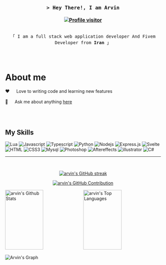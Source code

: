 <!-- Intro  -->
  <h3 align="center">
    <samp>
          &gt; Hey There!, I am
                  <b>Arvin</b>
      </samp>
  <br />
      <br />
 <a href="https://komarev.com/ghpvc/?username=Arvin-kh" >
    <img src="https://komarev.com/ghpvc/?username=Arvin-kh&label=Visitors&color=0e75b6&style=flat" alt="Profile visitor" />
  </a>
    
  </h3>
  
  
  <p align="center"> 
    <samp>
      <br>
      「 I am a full stack web application developer And Fivem Developer from <b>Iran</b> 」
      <br>
      <br>
    </samp>
  </p>
  <br />
  
  <!-- About Section -->
   # About me
   
  <p>
    
   ❤️ &emsp; Love to writing code and learning new features<br/><br/>
   💬 &emsp; Ask me about anything [here](https://github.com/Arvin-kh/Arvin-kh/issues)
  
  </p>
  <br/>
  <br/>
  
  ## My Skills

  ![Lua](https://img.shields.io/badge/Lua-000080?style=for-the-badge&logo=lua&logoColor=0800FF&labelColor=0F0F0F)
  ![Javascript](https://img.shields.io/badge/Javascript-F0DB4F?style=for-the-badge&labelColor=black&logo=javascript&logoColor=F0DB4F)
  ![Typescript](https://img.shields.io/badge/Typescript-007acc?style=for-the-badge&labelColor=black&logo=typescript&logoColor=007acc)
  ![Python](https://img.shields.io/badge/python-3776AB?style=for-the-badge&logo=python&labelColor=0F0F0F)
  ![Nodejs](https://img.shields.io/badge/Nodejs-3C873A?style=for-the-badge&labelColor=black&logo=node.js&logoColor=3C873A)
  ![Express.js](https://img.shields.io/badge/Express.js-000000?style=for-the-badge&logo=express&logoColor=white)
  ![Svelte](https://img.shields.io/badge/svelte-ff3e00?style=for-the-badge&logo=svelte&logoColor=ff3e00&labelColor=0F0F0F)
  ![HTML](https://img.shields.io/badge/HTML5-E34F26?style=for-the-badge&logo=html5&logoColor=white)
  ![CSS3](https://img.shields.io/badge/CSS3-1572B6?style=for-the-badge&logo=css3&logoColor=white)
  ![Mysql](https://img.shields.io/badge/mysql-4479A1?style=for-the-badge&logo=mysql&logoColor=4479A1&labelColor=0F0F0F)
  ![Photoshop](https://img.shields.io/badge/photoshop-31A8FF?style=for-the-badge&logo=adobephotoshop&logoColor=31A8FF&labelColor=0F0F0F)
  ![Aftereffects](https://img.shields.io/badge/aftereffects-9999FF?style=for-the-badge&logo=adobeaftereffects&logoColor=9999FF&labelColor=0F0F0F)
  ![illustrator](https://img.shields.io/badge/illustrator-FF9A00?style=for-the-badge&logo=adobeillustrator&logoColor=FF9A00&labelColor=0F0F0F)
  ![C#](https://img.shields.io/badge/C%23-512BD4?style=for-the-badge&logo=csharp&logoColor=5A31E8&labelColor=0F0F0F)
  
  <hr/>
  <br/>
  
  <p align="center">
    <a href="https://github.com/Arvin-kh">
      <img src="https://streak-stats.demolab.com/?user=Arvin-kh&theme=yellowdark&border=e7f216" alt="arvin's GitHub streak"/>
    </a>
  </p>
  
  <p align="center">
    <a href="https://github.com/Arvin-kh">
      <img src="https://github-profile-summary-cards.vercel.app/api/cards/profile-details?username=Arvin-kh&theme=highcontrast&border=e7f216" alt="arvin's GitHub Contribution"/>
    </a>
  </p>
  
  <a> 
      <a href="https://github.com/Arvin-kh"><img alt="arvin's Github Stats" src="https://denvercoder1-github-readme-stats.vercel.app/api?username=Arvin-kh&show_icons=true&count_private=true&theme=yellowdark&border_color=e7f216&bg_color=000000&title_color=e7f216&icon_color=00ffff" height="192px" width="49.5%"/></a>
    <a href="https://github.com/Arvin-kh"><img alt="arvin's Top Languages" src="https://denvercoder1-github-readme-stats.vercel.app/api/top-langs/?username=Arvin-kh&langs_count=8&layout=compact&theme=yellowdark&border_color=e7f216&bg_color=000000&title_color=e7f216&icon_color=00ffff" height="192px" width="49.5%"/></a>
    <br/>
  </a>
  
  
  ![Arvin's Graph](https://github-readme-activity-graph.vercel.app/graph?username=Arvin-kh&custom_title=Arvins%20GitHub%20Activity%20Graph&bg_color=000000&color=e7f216&line=e7f216&point=e7f216&area_color=FFFFFF&title_color=e7f216&area=true&hide_border=true)
